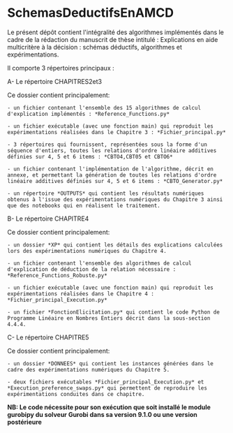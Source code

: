 # SchemasDeductifsEnAMCD

Le présent dépôt contient l'intégralité des algorithmes implémentés dans le cadre de la rédaction du manuscrit de thèse intitulé : Explications en aide multicritère à la décision : schémas déductifs, algorithmes et expérimentations.

Il comporte 3 répertoires principaux :

A- Le répertoire CHAPITRES2et3

  Ce dossier contient principalement:
  
    - un fichier contenant l'ensemble des 15 algorithmes de calcul d'explication implémentés : *Reference_Functions.py*
    
    - un fichier exécutable (avec une fonction main) qui reproduit les expérimentations réalisées dans le Chapitre 3 : *Fichier_principal.py*
    
    - 3 répertoires qui fournissent, représentées sous la forme d'un séquence d'entiers, toutes les relations d'ordre linéaire additives définies sur 4, 5 et 6 items : *CBTO4,CBT05 et CBTO6*
    
    - un fichier contenant l'implémentation de l'algorithme, décrit en annexe, et permettant la génération de toutes les relations d'ordre linéaire additives définies sur 4, 5 et 6 items : *CBTO_Generator.py*

    - un répertoire *OUTPUTS* qui contient les résultats numériques obtenus à l'issue des expérimentations numériques du Chapitre 3 ainsi que des notebooks qui en réalisent le traitement.


B- Le répertoire CHAPITRE4

  Ce dossier contient principalement:
  
    - un dossier *XP* qui contient les détails des explications calculées lors des expérimentations numériques du Chapitre 4.
    
    - un fichier contenant l'ensemble des algorithmes de calcul d'explication de déduction de la relation nécessaire : *Reference_Functions_Robuste.py*

    - un fichier exécutable (avec une fonction main) qui reproduit les expérimentations réalisées dans le Chapitre 4 : *Fichier_principal_Execution.py*

    - un fichier *FonctionElicitation.py* qui contient le code Python de Programme Linéaire en Nombres Entiers décrit dans la sous-section 4.4.4.


C- Le répertoire CHAPITRE5

  Ce dossier contient principalement:
  
    - un dossier *DONNEES* qui contient les instances générées dans le cadre des expérimentations numériques du Chapitre 5.
    
    - deux fichiers exécutables *Fichier_principal_Execution.py* et *Execution_preference_swaps.py* qui permettent de reproduire les expérimentations conduites dans ce chapitre.


**NB: Le code nécessite pour son exécution que soit installé le module gurobipy du solveur Gurobi dans sa version 9.1.0 ou une version postérieure**



    
